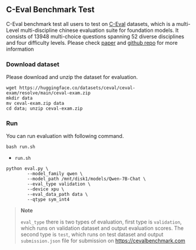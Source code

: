 ## C-Eval Benchmark Test

C-Eval benchmark test all users to test on [C-Eval](https://cevalbenchmark.com) datasets, which is a multi-Level multi-discipline chinese evaluation suite for foundation models. It consists of 13948 multi-choice questions spanning 52 diverse disciplines and four difficulty levels. Please check [paper](https://arxiv.org/abs/2305.08322) and [github repo](https://github.com/hkust-nlp/ceval) for more information

### Download dataset
Please download and unzip the dataset for evaluation.
```shell
wget https://huggingface.co/datasets/ceval/ceval-exam/resolve/main/ceval-exam.zip
mkdir data
mv ceval-exam.zip data
cd data; unzip ceval-exam.zip
```

### Run
You can run evaluation with following command.
```shell
bash run.sh
```
+ `run.sh`
```shell
python eval.py \
        --model_family qwen \
        --model_path /mnt/disk1/models/Qwen-7B-Chat \
        --eval_type validation \
        --device xpu \
        --eval_data_path data \
        --qtype sym_int4
```

> **Note**
>
> `eval_type` there is two types of evaluation, first type is `validation`, which runs on validation dataset and output evaluation scores. The second type is `test`, which runs on test dataset and output `submission.json` file for submission on https://cevalbenchmark.com
